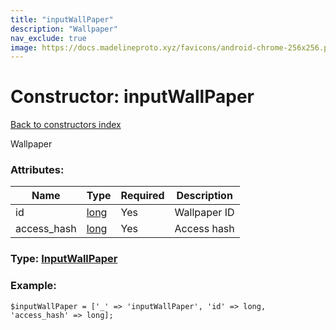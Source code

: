 ```yaml
---
title: "inputWallPaper"
description: "Wallpaper"
nav_exclude: true
image: https://docs.madelineproto.xyz/favicons/android-chrome-256x256.png
---
```

# Constructor: inputWallPaper  
[Back to constructors index](/API_docs/constructors/index.html)



Wallpaper

### Attributes:

| Name     |    Type       | Required | Description |
|----------|---------------|----------|-------------|
|id|[long](/API_docs/types/long.html) | Yes|Wallpaper ID|
|access\_hash|[long](/API_docs/types/long.html) | Yes|Access hash|



### Type: [InputWallPaper](/API_docs/types/InputWallPaper.html)


### Example:

```
$inputWallPaper = ['_' => 'inputWallPaper', 'id' => long, 'access_hash' => long];
```  
